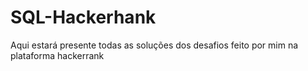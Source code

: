 # SQL-Hackerhank

Aqui estará presente todas as soluções dos desafios feito por mim na plataforma hackerrank
